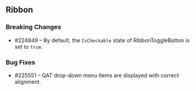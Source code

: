 ## Ribbon

### Breaking Changes

* \#224849 – By default, the `IsCheckable` state of RibbonToggleButton is set to `true`.

### Bug Fixes 

* \#225551 – QAT drop-down menu items are displayed with correct alignment.